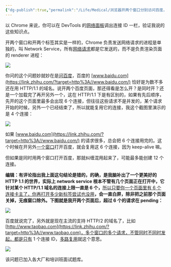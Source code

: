 ```yaml
---
{"dg-publish":true,"permalink":"/Life/Medical/浏览器开两个窗口分别访问百度，各自窗口会单独创建tcp连接吗，还是复用之前的tcp/"}
---
```






以 Chrome 来说，你可以在 DevTools 的[网络面板](https://www.zhihu.com/search?q=%E7%BD%91%E7%BB%9C%E9%9D%A2%E6%9D%BF&search_source=Entity&hybrid_search_source=Entity&hybrid_search_extra=%7B%22sourceType%22%3A%22answer%22%2C%22sourceId%22%3A2688086521%7D)调出连接 ID 一栏，验证我说的这些知识点。

开两个窗口和开两个标签其实是一样的，Chrome 负责发送网络请求的进程是单独的，叫 Network Service，所有[网络请求](https://www.zhihu.com/search?q=%E7%BD%91%E7%BB%9C%E8%AF%B7%E6%B1%82&search_source=Entity&hybrid_search_source=Entity&hybrid_search_extra=%7B%22sourceType%22%3A%22answer%22%2C%22sourceId%22%3A2688086521%7D)都是它发送的，而不是负责渲染页面的 renderer 进程：

![](https://picx.zhimg.com/80/v2-d910c3634c0109fbed35869263bf8ffc_720w.webp?source=2c26e567)

你问的这个问题妙就妙在是[问百度](https://www.zhihu.com/search?q=%E9%97%AE%E7%99%BE%E5%BA%A6&search_source=Entity&hybrid_search_source=Entity&hybrid_search_extra=%7B%22sourceType%22%3A%22answer%22%2C%22sourceId%22%3A2688086521%7D)，百度的 [www.baidu.com](https://link.zhihu.com/?target=http%3A//www.baidu.com/) 恰好是为数不多还在用 HTTP/1.1 的域名。说开两个百度页面，那还得看是怎么开？是同时开？还是一个加载完了再开另外一个，这在 HTTP/1.1 下是有区别的，如果有先后顺序，先开的这个页面里最多会出现 6 个连接，但往往这些请求不是并发的，某个请求开始的时候，另外一个已经结束了，所以就能复用它的连接，我这个截图里演示的是 4 个连接：

![](https://pica.zhimg.com/80/v2-95c692005794c048c3f6541e09128467_720w.webp?source=2c26e567)

如果 [www.baidu.com](https://link.zhihu.com/?target=http%3A//www.baidu.com/) 的请求很多，总会把 6 个连接用完的。这个时候在开另外[一个窗口](https://www.zhihu.com/search?q=%E4%B8%80%E4%B8%AA%E7%AA%97%E5%8F%A3&search_source=Entity&hybrid_search_source=Entity&hybrid_search_extra=%7B%22sourceType%22%3A%22answer%22%2C%22sourceId%22%3A2688086521%7D)打开百度，就会复用这 6 个连接，因为 keep-alive 嘛。

但如果是同时用两个窗口打开百度，那就纠缠混用起来了，可能最多能创建 12 个连接。

**编辑：有评论指出我上面这句结论是错的，的确，是我脑补出了一个更美好的 HTTP 1.1 的世界，实际上 network service 根本不管有几个页面正在打开中，它针对某个 HTTP/1.1 域名的连接上限一直是 6 个，**[所以只要你一个页面里有 6 个连接卡主了，你再打开多少新标签尝试也没用](https://link.zhihu.com/?target=https%3A//source.chromium.org/chromium/chromium/src/%2B/main%3Aservices/network/resource_scheduler/resource_scheduler.cc%3Bl%3D766)**，会一直白屏，除非把之前那个页面关掉，无痕窗口除外。下图就是我开两个页面后，超过 6 个的请求在 pending：** 

![](https://picx.zhimg.com/80/v2-eceec31f081830042c8baf89aeebcbfb_720w.webp?source=2c26e567)

百度就说完了，另外就是现在主流的支持 HTTP/2 的域名了，比如 [http://www.taobao.com](https://link.zhihu.com/?target=http%3A//www.taobao.com)，多个窗口的多个请求，不管同时不同时发起，都是只有 1 个连接 ID，[多路复用](https://www.zhihu.com/search?q=%E5%A4%9A%E8%B7%AF%E5%A4%8D%E7%94%A8&search_source=Entity&hybrid_search_source=Entity&hybrid_search_extra=%7B%22sourceType%22%3A%22answer%22%2C%22sourceId%22%3A2688086521%7D)就这个意思。

![](https://picx.zhimg.com/80/v2-f2945e08a1086b5b057d795c0e20eb2f_720w.webp?source=2c26e567)

该问题已加入各大厂和培训班面试题库。


